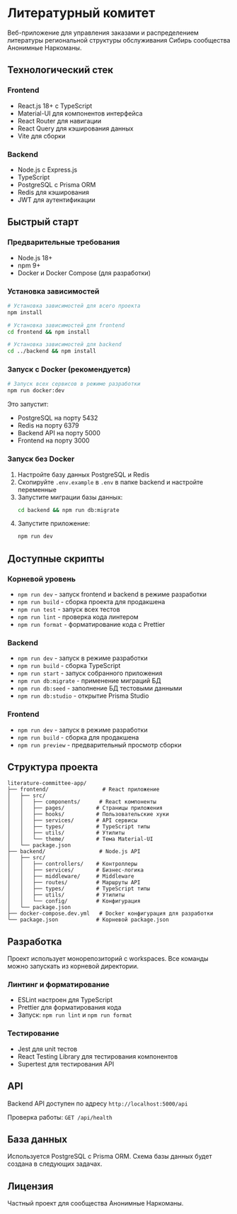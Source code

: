 # Литературный комитет

Веб-приложение для управления заказами и распределением литературы региональной структуры обслуживания Сибирь сообщества Анонимные Наркоманы.

## Технологический стек

### Frontend
- React.js 18+ с TypeScript
- Material-UI для компонентов интерфейса
- React Router для навигации
- React Query для кэширования данных
- Vite для сборки

### Backend
- Node.js с Express.js
- TypeScript
- PostgreSQL с Prisma ORM
- Redis для кэширования
- JWT для аутентификации

## Быстрый старт

### Предварительные требования
- Node.js 18+
- npm 9+
- Docker и Docker Compose (для разработки)

### Установка зависимостей

```bash
# Установка зависимостей для всего проекта
npm install

# Установка зависимостей для frontend
cd frontend && npm install

# Установка зависимостей для backend
cd ../backend && npm install
```

### Запуск с Docker (рекомендуется)

```bash
# Запуск всех сервисов в режиме разработки
npm run docker:dev
```

Это запустит:
- PostgreSQL на порту 5432
- Redis на порту 6379
- Backend API на порту 5000
- Frontend на порту 3000

### Запуск без Docker

1. Настройте базу данных PostgreSQL и Redis
2. Скопируйте `.env.example` в `.env` в папке backend и настройте переменные
3. Запустите миграции базы данных:
   ```bash
   cd backend && npm run db:migrate
   ```
4. Запустите приложение:
   ```bash
   npm run dev
   ```

## Доступные скрипты

### Корневой уровень
- `npm run dev` - запуск frontend и backend в режиме разработки
- `npm run build` - сборка проекта для продакшена
- `npm run test` - запуск всех тестов
- `npm run lint` - проверка кода линтером
- `npm run format` - форматирование кода с Prettier

### Backend
- `npm run dev` - запуск в режиме разработки
- `npm run build` - сборка TypeScript
- `npm run start` - запуск собранного приложения
- `npm run db:migrate` - применение миграций БД
- `npm run db:seed` - заполнение БД тестовыми данными
- `npm run db:studio` - открытие Prisma Studio

### Frontend
- `npm run dev` - запуск в режиме разработки
- `npm run build` - сборка для продакшена
- `npm run preview` - предварительный просмотр сборки

## Структура проекта

```
literature-committee-app/
├── frontend/                 # React приложение
│   ├── src/
│   │   ├── components/      # React компоненты
│   │   ├── pages/          # Страницы приложения
│   │   ├── hooks/          # Пользовательские хуки
│   │   ├── services/       # API сервисы
│   │   ├── types/          # TypeScript типы
│   │   ├── utils/          # Утилиты
│   │   └── theme/          # Тема Material-UI
│   └── package.json
├── backend/                 # Node.js API
│   ├── src/
│   │   ├── controllers/    # Контроллеры
│   │   ├── services/       # Бизнес-логика
│   │   ├── middleware/     # Middleware
│   │   ├── routes/         # Маршруты API
│   │   ├── types/          # TypeScript типы
│   │   ├── utils/          # Утилиты
│   │   └── config/         # Конфигурация
│   └── package.json
├── docker-compose.dev.yml   # Docker конфигурация для разработки
└── package.json            # Корневой package.json
```

## Разработка

Проект использует монорепозиторий с workspaces. Все команды можно запускать из корневой директории.

### Линтинг и форматирование
- ESLint настроен для TypeScript
- Prettier для форматирования кода
- Запуск: `npm run lint` и `npm run format`

### Тестирование
- Jest для unit тестов
- React Testing Library для тестирования компонентов
- Supertest для тестирования API

## API

Backend API доступен по адресу `http://localhost:5000/api`

Проверка работы: `GET /api/health`

## База данных

Используется PostgreSQL с Prisma ORM. Схема базы данных будет создана в следующих задачах.

## Лицензия

Частный проект для сообщества Анонимные Наркоманы.